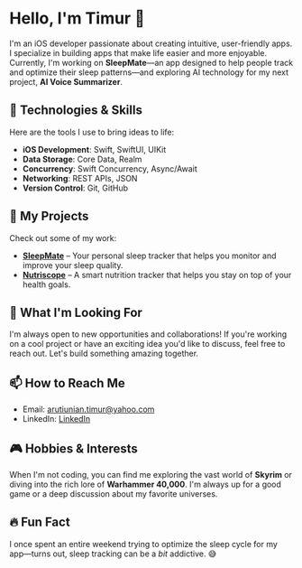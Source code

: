 # Hello, I'm Timur 👋

I'm an iOS developer passionate about creating intuitive, user-friendly apps. I specialize in building apps that make life easier and more enjoyable. Currently, I'm working on **SleepMate**—an app designed to help people track and optimize their sleep patterns—and exploring AI technology for my next project, **AI Voice Summarizer**.

## 🚀 Technologies & Skills

Here are the tools I use to bring ideas to life:

- **iOS Development**: Swift, SwiftUI, UIKit
- **Data Storage**: Core Data, Realm
- **Concurrency**: Swift Concurrency, Async/Await
- **Networking**: REST APIs, JSON
- **Version Control**: Git, GitHub

## 📱 My Projects

Check out some of my work:

- [**SleepMate**]([https://github.com/yourusername/SleepMate](https://github.com/timarutun/SleepTracker)) – Your personal sleep tracker that helps you monitor and improve your sleep quality.
- [**Nutriscope**]([https://github.com/yourusername/Nutriscope](https://github.com/timarutun/ProductScanner)) – A smart nutrition tracker that helps you stay on top of your health goals.

## 🌱 What I'm Looking For

I'm always open to new opportunities and collaborations! If you're working on a cool project or have an exciting idea you'd like to discuss, feel free to reach out. Let's build something amazing together.

## 📫 How to Reach Me

- Email: [arutiunian.timur@yahoo.com](mailto:arutiunian.timur@yahoo.com)
- LinkedIn: [LinkedIn](https://www.linkedin.com/in/timur-arutiunian-a850a1318/)

## 🎮 Hobbies & Interests

When I'm not coding, you can find me exploring the vast world of **Skyrim** or diving into the rich lore of **Warhammer 40,000**. I'm always up for a good game or a deep discussion about my favorite universes.

## 🔥 Fun Fact

I once spent an entire weekend trying to optimize the sleep cycle for my app—turns out, sleep tracking can be a *bit* addictive. 😅
